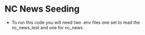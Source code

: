 # NC News Seeding

- To run this code you will need two .env files one set to read the nc_news_test and one for nc_news
